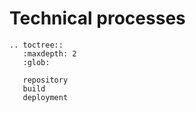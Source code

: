 # Technical processes

```eval_rst
.. toctree::
   :maxdepth: 2
   :glob:

   repository
   build
   deployment
```
